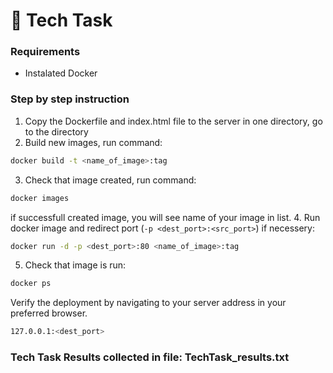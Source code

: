 # 🚀 Tech Task

### Requirements
- Instalated Docker

### Step by step instruction
1. Copy the Dockerfile and index.html file to the server in one directory, go to the directory
2. Build new images, run command: 
```sh
docker build -t <name_of_image>:tag 
```
3. Check that image created, run command: 
```sh
docker images  
```
if successfull created image, you will see name of your image in list.
4. Run docker image and redirect port (`-p <dest_port>:<src_port>`) if necessery: 
```sh
docker run -d -p <dest_port>:80 <name_of_image>:tag
```
5. Check that image is run: 
```sh
docker ps
```

Verify the deployment by navigating to your server address in your preferred browser.
```sh
127.0.0.1:<dest_port>
```

### **Tech Task Results collected in file: TechTask_results.txt**
